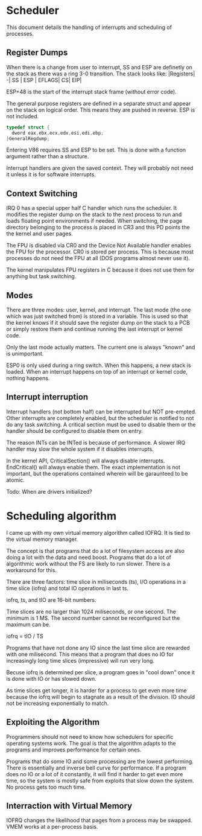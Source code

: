 # Scheduler

This document details the handling of interrupts and scheduling of processes.

## Register Dumps

When there is a change from user to interrupt, SS and ESP are definetly on the stack as there was a ring 3-0 transition. The stack looks like:
|Registers|
-|
SS |
ESP |
EFLAGS|
CS|
EIP|

ESP+48 is the start of the interrupt stack frame (without error code).

The general purpose registers are defined in a separate struct and appear on the stack on logical order. This means they are pushed in reverse. ESP is not included.

```c
typedef struct {
  dword eax,ebx,ecx,edx,esi,edi,ebp;
}GeneralRegdump;
```

Entering V86 requires SS and ESP to be set. This is done with a function argument rather than a structure.

Interrupt handlers are given the saved context. They will probably not need it unless it is for software interrupts.

## Context Switching

IRQ 0 has a special upper half C handler which runs the scheduler. It modifies the register dump on the stack to the next process to run and loads floating point environments if needed. When switching, the page directory belonging to the process is placed in CR3 and this PD points the the kernel and user pages.

The FPU is disabled via CR0 and the Device Not Available handler enables the FPU for the processor. CR0 is stored per process. This is because most processes do not need the FPU at all (DOS programs almost never use it).

The kernel manipulates FPU registers in C because it does not use them for anything but task switching.

## Modes

There are three modes: user, kernel, and interrupt. The last mode (the one which was just switched from) is stored in a variable. This is used so that the kernel knows if it should save the register dump on the stack to a PCB or simply restore them and continue running the last interrupt or kernel code.

Only the last mode actually matters. The current one is always "known" and is unimportant.

ESP0 is only used during a ring switch. When this happens, a new stack is loaded. When an interrupt happens on top of an interrupt or kernel code, nothing happens.

## Interrupt interruption

Interrupt handlers (not bottom half) can be interrupted but NOT pre-empted. Other interrupts are completely enabled, but the scheduler is notified to not do any task switching. A critical section must be used to disable them or the handler should be configured to disable them on entry.

The reason INTs can be INTed is because of performance. A slower IRQ handler may slow the whole system if it disables interrupts.

In the kernel API, CriticalSection() will always disable interrupts. EndCritical() will always enable them. The exact implementation is not important, but the operations contained wherein will be garaunteed to be atomic.

Todo: When are drivers initialized?

# Scheduling algorithm

I came up with my own virtual memory algorithm called IOFRQ. It is tied to the virtual memory manager.

The concept is that programs that do a lot of filesystem access are also doing a lot with the data and need boost. Programs that do a lot of algorithmic work without the FS are likely to run slower. There is a workaround for this.

There are three factors: time slice in miliseconds (ts), I/O operations in a time slice (iofrq) and total IO operations in last ts.

iofrq, ts, and tIO are 16-bit numbers.

Time slices are no larger than 1024 miliseconds, or one second. The minimum is 1 MS. The second number cannot be reconfigured but the maximum can be.

iofrq = tIO / TS

Programs that have not done any IO since the last time slice are rewarded with one milisecond. This means that a program that does no IO for increasingly long time slices (impressive) will run very long.

Becuse iofrq is determined per slice, a program goes in "cool down" once it is done with IO or has slowed down.

As time slices get longer, it is harder for a process to get even more time because the iofrq will begin to stagnate as a result of the division. IO should not be increasing exponentially to match.

## Exploiting the Algorithm

Programmers should not need to know how schedulers for specific operating systems work. The goal is that the algorithm adapts to the programs and improves performance for certain ones.

Programs that do some IO and some processing are the lowest performing. There is essentially and inverse bell curve for performance. If a program does no IO or a lot of it constantly, it will find it harder to get even more time, so the system is mostly safe from exploits that slow down the system. No process gets too much time.

## Interraction with Virtual Memory

IOFRQ changes the likelihood that pages from a process may be swapped. VMEM works at a per-process basis.
